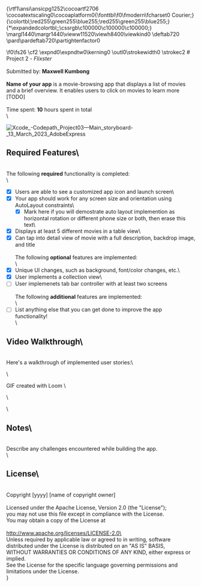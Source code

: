 {\rtf1\ansi\ansicpg1252\cocoartf2706
\cocoatextscaling0\cocoaplatform0{\fonttbl\f0\fmodern\fcharset0 Courier;}
{\colortbl;\red255\green255\blue255;\red255\green255\blue255;}
{\*\expandedcolortbl;;\cssrgb\c100000\c100000\c100000;}
\margl1440\margr1440\vieww11520\viewh8400\viewkind0
\deftab720
\pard\pardeftab720\partightenfactor0

\f0\fs26 \cf2 \expnd0\expndtw0\kerning0
\outl0\strokewidth0 \strokec2 # Project 2 - *Flixster*\
\
Submitted by: **Maxwell Kumbong**\
\
**Name of your app** is a movie-browsing app that displays a list of movies and a brief overview. It enables users to click on movies to learn more [TODO] \
\
Time spent: **10** hours spent in total\
\


![Xcode_-_Codepath_Project03_—_Main_storyboard_-_13_March_2023_AdobeExpress](https://user-images.githubusercontent.com/113995857/224846800-185141a9-8145-4b3f-adef-082adf759a72.gif)

 




## Required Features\
\
The following **required** functionality is completed:\
\
- [X] Users are able to see a customized app icon and launch screen\
- [X] Your app should work for any screen size and orientation using AutoLayout constraints\
  - [X] Mark here if you will demostrate auto layout implemention as horizontal rotation or different phone size or both, then erase this text\
- [X] Displays at least 5 different movies in a table view\
- [X] Can tap into detail view of movie with a full description, backdrop image, and title\
 \
The following **optional** features are implemented:\
\
- [X] Unique UI changes, such as background, font/color changes, etc.\
- [X] User implements a collection view\
- [ ] User implemenets tab bar controller with at least two screens\
\
The following **additional** features are implemented:\
\
- [ ] List anything else that you can get done to improve the app functionality!\
\
## Video Walkthrough\
\
Here's a walkthrough of implemented user stories:\



<!-- Replace this with whatever GIF tool you used! -->\
GIF created with Loom \
<!-- Recommended tools:\
[Kap](https://getkap.co/) for macOS\
[ScreenToGif](https://www.screentogif.com/) for Windows\
[peek](https://github.com/phw/peek) for Linux. -->\
\
## Notes\
\
Describe any challenges encountered while building the app.\
\
## License\
\
    Copyright [yyyy] [name of copyright owner]\
\
    Licensed under the Apache License, Version 2.0 (the "License");\
    you may not use this file except in compliance with the License.\
    You may obtain a copy of the License at\
\
        http://www.apache.org/licenses/LICENSE-2.0\
\
    Unless required by applicable law or agreed to in writing, software\
    distributed under the License is distributed on an "AS IS" BASIS,\
    WITHOUT WARRANTIES OR CONDITIONS OF ANY KIND, either express or implied.\
    See the License for the specific language governing permissions and\
    limitations under the License.\
}

